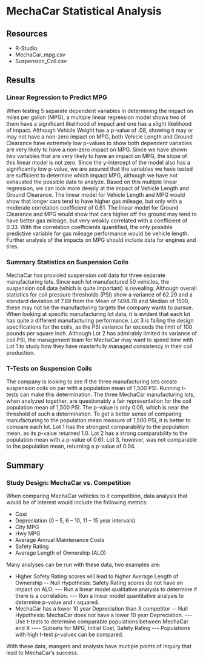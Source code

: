 # MechaCar Statistical Analysis

## Resources
- R-Studio
- MechaCar_mpg.csv
- Suspension_Coil.csv

## Results

### Linear Regression to Predict MPG
When testing 5 separate dependent variables in determining the impact on miles per gallon (MPG), a multiple linear regression model shows two of them have a significant likelihood of impact and one has a slight likelihood of impact.  Although Vehicle Weight has a p-value of .08, showing it may or may not have a non-zero impact on MPG, both Vehicle Length and Ground Clearance have extremely low p-values to show both dependent variables are very likely to have a non-zero impact on MPG.
Since we have shown two variables that are very likely to have an impact on MPG, the slope of this linear model is not zero.  Since the y-intercept of the model also has a significantly low p-value, we are assured that the variables we have tested are sufficient	to determine which impact MPG, although we have not exhausted the possible data to analyze.
Based on this multiple linear regression, we can look more deeply at the impact of Vehicle Length and Ground Clearance. The linear model for Vehicle Length and MPG would show that longer cars tend to have higher gas mileage, but only with a moderate correlation coefficient of 0.61.  The linear model for Ground Clearance and MPG would show that cars higher off the ground may tend to have better gas mileage, but very weakly correlated with a coefficient of 0.33.
With the correlation coefficients quantified, the only possible predictive variable for gas mileage performance would be vehicle length.
Further analysis of the impacts on MPG should include data for engines and tires.

### Summary Statistics on Suspension Coils
MechaCar has provided suspension coil data for three separate manufacturing lots.  Since each lot manufactured 50 vehicles, the suspension coil data (which is quite important) is revealing.  Although overall statistics for coil pressure thresholds (PSI) show a variance of 62.29 and a standard deviation of 7.89 from the Mean of 1498.78 and Median of 1500, these may not be the manufacturing targets the company wants to pursue.
When looking at specific manufacturing lot data, it is evident that each lot has quite a different manufacturing performance.  Lot 3 is failing the design specifications for the coils, as the PSI variance far exceeds the limit of 100 pounds per square inch.
Although Lot 2 has admirably limited its variance of coil PSI, the management team for MechaCar may want to spend time with Lot 1 to study how they have masterfully managed consistency in their coil production.

### T-Tests on Suspension Coils
The company is looking to see if the three manufacturing lots create suspension coils on par with a population mean of 1,500 PSI.  Running t-tests can make this determination.
The three MechaCar manufacturing lots, when analyzed together, are questionably a fair representation for the coil population mean of 1,500 PSI.  The p-value is only 0.06, which is near the threshold of such a determination.  To get a better sense of comparing manufacturing to the population mean measure of 1,500 PSI, it is better to compare each lot.
Lot 1 has the strongest comparability to the population mean, as its p-value returned 1.0.
Lot 2 has a strong comparability to the population mean with a p-value of 0.61.
Lot 3, however, was not comparable to the population mean, returning a p-value of 0.04.

## Summary
### Study Design: MechaCar vs. Competition
When comparing MechaCar vehicles to it competition, data analysis that would be of interest would include the following metrics:
-	Cost
-	Depreciation (0 – 5, 6 – 10, 11 – 15 year intervals)
-	City MPG
-	Hwy MPG
-	Average Annual Maintenance Costs
-	Safety Rating
-	Average Length of Ownership (ALO)


Many analyses can be run with these data, two examples are:
-	Higher Safety Rating scores will lead to higher Average Length of Ownership
--	Null Hypothesis: Safety Rating scores do not have an impact on ALO.
---	Run a linear model qualitative analysis to determine if there is a correlation.
---	Run a linear model quantitative analysis to determine p-value and r squared.
-	MechaCar has a lower 10 year Depreciation than X competitor 
--	Null Hypothesis: MechaCar does not have a lower 10 year Depreciation.
---	Use t-tests to determine comparable populations between MechaCar and X
----	Subsets for MPG, Initial Cost, Safety Rating
---	Populations with high t-test p-values can be compared.

With these data, mangers and analysts have multiple points of inquiry that lead to MechaCar’s success.



